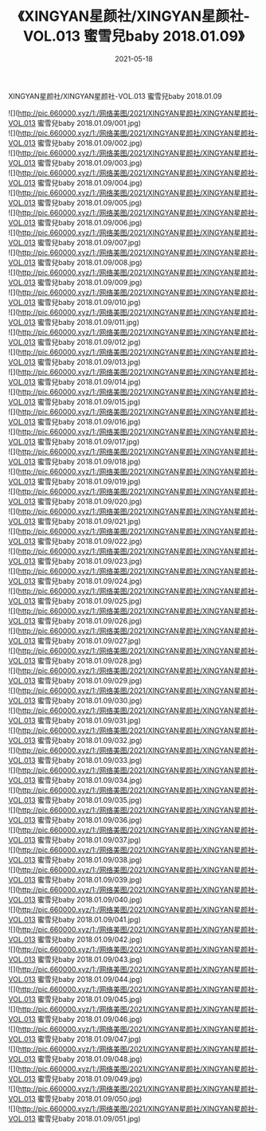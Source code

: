 ﻿---
layout: post
title:  《XINGYAN星颜社/XINGYAN星颜社-VOL.013 蜜雪兒baby 2018.01.09》
date:   2021-05-18
img: http://pic.660000.xyz/1:/网络美图/2021/XINGYAN星颜社/XINGYAN星颜社-VOL.013 蜜雪兒baby 2018.01.09/000.jpg
categories: [美女, 清纯, 唯美]
---

XINGYAN星颜社/XINGYAN星颜社-VOL.013 蜜雪兒baby 2018.01.09

 ![](http://pic.660000.xyz/1:/网络美图/2021/XINGYAN星颜社/XINGYAN星颜社-VOL.013 蜜雪兒baby 2018.01.09/001.jpg) <br>![](http://pic.660000.xyz/1:/网络美图/2021/XINGYAN星颜社/XINGYAN星颜社-VOL.013 蜜雪兒baby 2018.01.09/002.jpg) <br>![](http://pic.660000.xyz/1:/网络美图/2021/XINGYAN星颜社/XINGYAN星颜社-VOL.013 蜜雪兒baby 2018.01.09/003.jpg) <br>![](http://pic.660000.xyz/1:/网络美图/2021/XINGYAN星颜社/XINGYAN星颜社-VOL.013 蜜雪兒baby 2018.01.09/004.jpg) <br>![](http://pic.660000.xyz/1:/网络美图/2021/XINGYAN星颜社/XINGYAN星颜社-VOL.013 蜜雪兒baby 2018.01.09/005.jpg) <br>![](http://pic.660000.xyz/1:/网络美图/2021/XINGYAN星颜社/XINGYAN星颜社-VOL.013 蜜雪兒baby 2018.01.09/006.jpg) <br>![](http://pic.660000.xyz/1:/网络美图/2021/XINGYAN星颜社/XINGYAN星颜社-VOL.013 蜜雪兒baby 2018.01.09/007.jpg) <br>![](http://pic.660000.xyz/1:/网络美图/2021/XINGYAN星颜社/XINGYAN星颜社-VOL.013 蜜雪兒baby 2018.01.09/008.jpg) <br>![](http://pic.660000.xyz/1:/网络美图/2021/XINGYAN星颜社/XINGYAN星颜社-VOL.013 蜜雪兒baby 2018.01.09/009.jpg) <br>![](http://pic.660000.xyz/1:/网络美图/2021/XINGYAN星颜社/XINGYAN星颜社-VOL.013 蜜雪兒baby 2018.01.09/010.jpg) <br>![](http://pic.660000.xyz/1:/网络美图/2021/XINGYAN星颜社/XINGYAN星颜社-VOL.013 蜜雪兒baby 2018.01.09/011.jpg) <br>![](http://pic.660000.xyz/1:/网络美图/2021/XINGYAN星颜社/XINGYAN星颜社-VOL.013 蜜雪兒baby 2018.01.09/012.jpg) <br>![](http://pic.660000.xyz/1:/网络美图/2021/XINGYAN星颜社/XINGYAN星颜社-VOL.013 蜜雪兒baby 2018.01.09/013.jpg) <br>![](http://pic.660000.xyz/1:/网络美图/2021/XINGYAN星颜社/XINGYAN星颜社-VOL.013 蜜雪兒baby 2018.01.09/014.jpg) <br>![](http://pic.660000.xyz/1:/网络美图/2021/XINGYAN星颜社/XINGYAN星颜社-VOL.013 蜜雪兒baby 2018.01.09/015.jpg) <br>![](http://pic.660000.xyz/1:/网络美图/2021/XINGYAN星颜社/XINGYAN星颜社-VOL.013 蜜雪兒baby 2018.01.09/016.jpg) <br>![](http://pic.660000.xyz/1:/网络美图/2021/XINGYAN星颜社/XINGYAN星颜社-VOL.013 蜜雪兒baby 2018.01.09/017.jpg) <br>![](http://pic.660000.xyz/1:/网络美图/2021/XINGYAN星颜社/XINGYAN星颜社-VOL.013 蜜雪兒baby 2018.01.09/018.jpg) <br>![](http://pic.660000.xyz/1:/网络美图/2021/XINGYAN星颜社/XINGYAN星颜社-VOL.013 蜜雪兒baby 2018.01.09/019.jpg) <br>![](http://pic.660000.xyz/1:/网络美图/2021/XINGYAN星颜社/XINGYAN星颜社-VOL.013 蜜雪兒baby 2018.01.09/020.jpg) <br>![](http://pic.660000.xyz/1:/网络美图/2021/XINGYAN星颜社/XINGYAN星颜社-VOL.013 蜜雪兒baby 2018.01.09/021.jpg) <br>![](http://pic.660000.xyz/1:/网络美图/2021/XINGYAN星颜社/XINGYAN星颜社-VOL.013 蜜雪兒baby 2018.01.09/022.jpg) <br>![](http://pic.660000.xyz/1:/网络美图/2021/XINGYAN星颜社/XINGYAN星颜社-VOL.013 蜜雪兒baby 2018.01.09/023.jpg) <br>![](http://pic.660000.xyz/1:/网络美图/2021/XINGYAN星颜社/XINGYAN星颜社-VOL.013 蜜雪兒baby 2018.01.09/024.jpg) <br>![](http://pic.660000.xyz/1:/网络美图/2021/XINGYAN星颜社/XINGYAN星颜社-VOL.013 蜜雪兒baby 2018.01.09/025.jpg) <br>![](http://pic.660000.xyz/1:/网络美图/2021/XINGYAN星颜社/XINGYAN星颜社-VOL.013 蜜雪兒baby 2018.01.09/026.jpg) <br>![](http://pic.660000.xyz/1:/网络美图/2021/XINGYAN星颜社/XINGYAN星颜社-VOL.013 蜜雪兒baby 2018.01.09/027.jpg) <br>![](http://pic.660000.xyz/1:/网络美图/2021/XINGYAN星颜社/XINGYAN星颜社-VOL.013 蜜雪兒baby 2018.01.09/028.jpg) <br>![](http://pic.660000.xyz/1:/网络美图/2021/XINGYAN星颜社/XINGYAN星颜社-VOL.013 蜜雪兒baby 2018.01.09/029.jpg) <br>![](http://pic.660000.xyz/1:/网络美图/2021/XINGYAN星颜社/XINGYAN星颜社-VOL.013 蜜雪兒baby 2018.01.09/030.jpg) <br>![](http://pic.660000.xyz/1:/网络美图/2021/XINGYAN星颜社/XINGYAN星颜社-VOL.013 蜜雪兒baby 2018.01.09/031.jpg) <br>![](http://pic.660000.xyz/1:/网络美图/2021/XINGYAN星颜社/XINGYAN星颜社-VOL.013 蜜雪兒baby 2018.01.09/032.jpg) <br>![](http://pic.660000.xyz/1:/网络美图/2021/XINGYAN星颜社/XINGYAN星颜社-VOL.013 蜜雪兒baby 2018.01.09/033.jpg) <br>![](http://pic.660000.xyz/1:/网络美图/2021/XINGYAN星颜社/XINGYAN星颜社-VOL.013 蜜雪兒baby 2018.01.09/034.jpg) <br>![](http://pic.660000.xyz/1:/网络美图/2021/XINGYAN星颜社/XINGYAN星颜社-VOL.013 蜜雪兒baby 2018.01.09/035.jpg) <br>![](http://pic.660000.xyz/1:/网络美图/2021/XINGYAN星颜社/XINGYAN星颜社-VOL.013 蜜雪兒baby 2018.01.09/036.jpg) <br>![](http://pic.660000.xyz/1:/网络美图/2021/XINGYAN星颜社/XINGYAN星颜社-VOL.013 蜜雪兒baby 2018.01.09/037.jpg) <br>![](http://pic.660000.xyz/1:/网络美图/2021/XINGYAN星颜社/XINGYAN星颜社-VOL.013 蜜雪兒baby 2018.01.09/038.jpg) <br>![](http://pic.660000.xyz/1:/网络美图/2021/XINGYAN星颜社/XINGYAN星颜社-VOL.013 蜜雪兒baby 2018.01.09/039.jpg) <br>![](http://pic.660000.xyz/1:/网络美图/2021/XINGYAN星颜社/XINGYAN星颜社-VOL.013 蜜雪兒baby 2018.01.09/040.jpg) <br>![](http://pic.660000.xyz/1:/网络美图/2021/XINGYAN星颜社/XINGYAN星颜社-VOL.013 蜜雪兒baby 2018.01.09/041.jpg) <br>![](http://pic.660000.xyz/1:/网络美图/2021/XINGYAN星颜社/XINGYAN星颜社-VOL.013 蜜雪兒baby 2018.01.09/042.jpg) <br>![](http://pic.660000.xyz/1:/网络美图/2021/XINGYAN星颜社/XINGYAN星颜社-VOL.013 蜜雪兒baby 2018.01.09/043.jpg) <br>![](http://pic.660000.xyz/1:/网络美图/2021/XINGYAN星颜社/XINGYAN星颜社-VOL.013 蜜雪兒baby 2018.01.09/044.jpg) <br>![](http://pic.660000.xyz/1:/网络美图/2021/XINGYAN星颜社/XINGYAN星颜社-VOL.013 蜜雪兒baby 2018.01.09/045.jpg) <br>![](http://pic.660000.xyz/1:/网络美图/2021/XINGYAN星颜社/XINGYAN星颜社-VOL.013 蜜雪兒baby 2018.01.09/046.jpg) <br>![](http://pic.660000.xyz/1:/网络美图/2021/XINGYAN星颜社/XINGYAN星颜社-VOL.013 蜜雪兒baby 2018.01.09/047.jpg) <br>![](http://pic.660000.xyz/1:/网络美图/2021/XINGYAN星颜社/XINGYAN星颜社-VOL.013 蜜雪兒baby 2018.01.09/048.jpg) <br>![](http://pic.660000.xyz/1:/网络美图/2021/XINGYAN星颜社/XINGYAN星颜社-VOL.013 蜜雪兒baby 2018.01.09/049.jpg) <br>![](http://pic.660000.xyz/1:/网络美图/2021/XINGYAN星颜社/XINGYAN星颜社-VOL.013 蜜雪兒baby 2018.01.09/050.jpg) <br>![](http://pic.660000.xyz/1:/网络美图/2021/XINGYAN星颜社/XINGYAN星颜社-VOL.013 蜜雪兒baby 2018.01.09/051.jpg) <br>